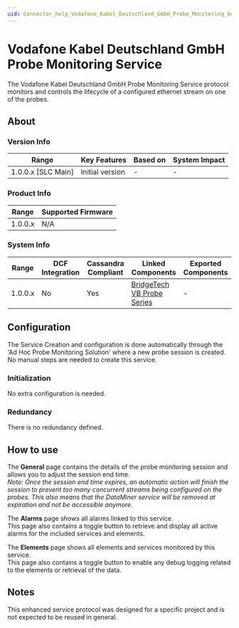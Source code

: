 ```yaml
---
uid: Connector_help_Vodafone_Kabel_Deutschland_GmbH_Probe_Monitoring_Service
---
```


# Vodafone Kabel Deutschland GmbH Probe Monitoring Service

The Vodafone Kabel Deutschland GmbH Probe Monitoring Service protocol monitors and controls the lifecycle of a configured ethernet stream on one of the probes.

## About

### Version Info

| Range                | Key Features     | Based on     | System Impact     |
|----------------------|------------------|--------------|-------------------|
| 1.0.0.x [SLC Main]   | Initial version  | -            | -                 |

### Product Info

| Range     | Supported Firmware     |
|-----------|------------------------|
| 1.0.0.x   | N/A                    |

### System Info

| Range     | DCF Integration     | Cassandra Compliant     | Linked Components     | Exported Components     |
|-----------|---------------------|-------------------------|-----------------------|-------------------------|
| 1.0.0.x   | No                  | Yes                     | [BridgeTech VB Probe Series](xref:Connector_help_Bridge_Technologies_VB_Probe_Series) | -                       |

## Configuration

The Service Creation and configuration is done automatically through the 'Ad Hoc Probe Monitoring Solution' where a new probe session is created.
No manual steps are needed to create this service.

### Initialization

No extra configuration is needed.

### Redundancy

There is no redundancy defined.

## How to use

The **General** page contains the details of the probe monitoring session and allows you to adjust the session end time.\
*Note: Once the session end time expires, an automatic action will finish the session to prevent too many concurrent streams being configured on the probes. This also means that the DataMiner service will be removed at expiration and not be accessible anymore.*

The **Alarms** page shows all alarms linked to this service.\
This page also contains a toggle button to retrieve and display all active alarms for the included services and elements.

The **Elements** page shows all elements and services monitored by this service.\
This page also contains a toggle button to enable any debug logging related to the elements or retrieval of the data.

## Notes

This enhanced service protocol was designed for a specific project and is not expected to be reused in general.
